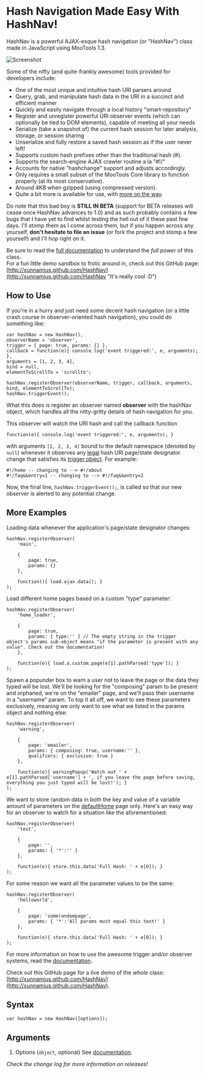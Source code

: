 Hash Navigation Made Easy With HashNav!
=======================================
HashNav is a powerful AJAX-esque hash navigation (or "HashNav") class made in JavaScript using MooTools 1.3.

![Screenshot](http://i.imgur.com/sWNmn.png)

Some of the nifty (and quite-frankly awesome) tools provided for developers include:

* One of the most unique and intuitive hash URI parsers around
* Query, grab, and manipulate hash data in the URI in a succinct and efficient manner
* Quickly and easily navigate through a local history "smart-repository"
* Register and unregister powerful URI observer events (which can optionally be tied to DOM elements), capable of meeting all your needs
* Serialize (take a snapshot of) the current hash session for later analysis, storage, or session sharing
* Unserialize and fully restore a saved hash session as if the user never left!
* Supports custom hash prefixes other than the traditional hash (#).
* Supports the search-engine AJAX crawler routine a la "#!/"
* Accounts for native "hashchange" support and adjusts accordingly.
* Only requires a small subset of the MooTools Core library to function properly (at its most conservative).
* Around 4KB when gzipped (using compressed version).
* Quite a bit more is available for use, with [more on the way](http://github.com/Xunnamius/HashNav/blob/master/Docs/Documentation.md#ComingSoon).

Do note that this bad boy is **STILL IN BETA** (support for BETA releases will cease once HashNav advances to 1.0) and as such probably contains a few bugs that I have yet to find whilst testing the hell out of it these past few days. I'll stomp them as I come across them, but if you happen across any yourself, **don't hesitate to file an issue** (or fork the project and stomp a few yourself) and I'll hop right on it.

Be sure to read the [full documentation](http://github.com/Xunnamius/HashNav/blob/master/Docs/Documentation.md "It's really cool :D") to understand the *full power* of this class.  
For a fun little demo sandbox to frolic around in, check out this GitHub page: [http://xunnamius.github.com/HashNav](http://xunnamius.github.com/HashNav "It's really cool :D")

How to Use
----------
If you're in a hurry and just need some decent hash navigation (or a little crash course in observer-oriented hash navigation), you could do something like:

	var hashNav = new HashNav(),
	observerName = 'observer',
	trigger = { page: true, params: {} },
	callback = function(e){ console.log('event triggered:', e, arguments); },
	arguments = [1, 2, 3, 4],
	bind = null,
	elementToScrollTo = 'scrollto';
	
	hashNav.registerObserver(observerName, trigger, callback, arguments, bind, elementToScrollTo);
	hashNav.triggerEvent();

What this does is register an observer named **observer** with the hashNav object, which handles all the nitty-gritty details of hash navigation for you.

This observer will watch the URI hash and call the callback function

	function(e){ console.log('event triggered:', e, arguments); }

with arguments `[1, 2, 3, 4]` bound to the default namespace (denoted by `null`) whenever it observes any [legal](http://github.com/Xunnamius/HashNav/blob/master/Docs/Documentation.md#HowHashesAreParsed "Jump to it!") hash URI page/state designator change that satisfies its [trigger object](http://github.com/Xunnamius/HashNav/blob/master/Docs/Documentation.md#ObserverTriggers "Jump to it!"). For example:

	#!/home -- changing to --> #!/about
	#!/faq&&entry=1 -- changing to --> #!/faq&&entry=2

Now, the final line, `hashNav.triggerEvent();`, is called so that our new observer is alerted to any potential change.

More Examples
-------------
Loading data whenever the application's page/state designator changes:

	hashNav.registerObserver(
		'main',
		
		{
			page: true,
			params: {}
		},
	
		function(){ load.ajax.data(); }
	);

Load different home pages based on a custom "type" parameter:

	hashNav.registerObserver(
		'home_loader',
		
		{
			page: true,
			params: { type:'' } // The empty string in the trigger object's params sub-object means "if the parameter is present with any value". Check out the documentation!
		},
	
		function(e){ load.a.custom.page(e[1].pathParsed['type']); }
	);

Spawn a popunder box to warn a user not to leave the page or the data they typed will be lost. We'll be looking for the "composing" param to be present and orphaned, we're on the "emailer" page, and we'll pass their username in a "username" param. To top it all off, we want to see these parameters exclusively, meaning we only want to see what we listed in the params object and nothing else:
	
	hashNav.registerObserver(
		'warning',
		
		{
			page: 'emailer',
			params: { composing: true, username:'' },
			qualifiers: { exclusive: true }
		},
	
		function(e){ warningPopup('Watch out ' + e[1].pathParsed['username'] + ', if you leave the page before saving, everything you just typed will be lost!'); }
	);

We want to store random data in both the key and value of a variable amount of parameters on the [defaultHome](http://github.com/Xunnamius/HashNav/blob/master/Docs/Documentation.md#options) page only. Here's an easy way for an observer to watch for a situation like the aforementioned:

	hashNav.registerObserver(
		'test',
		
		{
			page: '',
			params: { '*':'' }
		},
	
		function(e){ store.this.data('Full Hash: ' + e[0]); }
	);

For some reason we want all the parameter values to be the same:

	hashNav.registerObserver(
		'helloworld',
		
		{
			page: 'somerandompage',
			params: { '*':'All params must equal this text!' }
		},
	
		function(e){ store.this.data('Full Hash: ' + e[0]); }
	);

For more information on how to use the awesome trigger and/or observer systems, read the [documentation](http://github.com/Xunnamius/HashNav/blob/master/Docs/Documentation.md#ObserverTriggers).

Check out this GitHub page for a live demo of the *whole* class: [http://xunnamius.github.com/HashNav](http://xunnamius.github.com/HashNav).

Syntax
------
	var hashNav = new HashNav([options]);

Arguments
---------
1. Options (`object`, optional) See [documentation](http://github.com/Xunnamius/HashNav/blob/master/Docs/Documentation.md#options).

*Check the change log for more information on releases!*